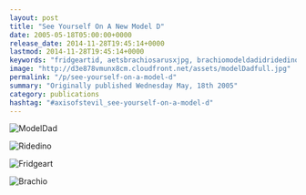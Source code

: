 ```yaml
---
layout: post
title: "See Yourself On A New Model D"
date: 2005-05-18T05:00:00+0000
release_date: 2014-11-28T19:45:14+0000
lastmod: 2014-11-28T19:45:14+0000
keywords: "fridgeartid, aetsbrachiosarusxjpg, brachiomodeldadidridedinoidfridgeartidbrachioid, aetsfridgeartjpg, ridedinoid"
image: "http://d3e878vmunx8cm.cloudfront.net/assets/modelDadfull.jpg"
permalink: "/p/see-yourself-on-a-model-d"
summary: "Originally published Wednesday May, 18th 2005"
category: publications
hashtag: "#axisofstevil_see-yourself-on-a-model-d"
---
```


[id_1]: http://d3e878vmunx8cm.cloudfront.net/assets/modelDadfull.jpg "ModelDad"[id_2]: http://d3e878vmunx8cm.cloudfront.net/assets/ridedinofull.jpg "Ridedino"[id_3]: http://d3e878vmunx8cm.cloudfront.net/assets/fridgeart.jpg "Fridgeart"[id_4]: http://d3e878vmunx8cm.cloudfront.net/assets/Brachiosarus1600x1280.jpg "Brachio"
![ModelDad][id_1]

![Ridedino][id_2]

![Fridgeart][id_3]

![Brachio][id_4]
